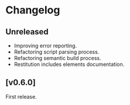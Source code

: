 
# Changelog

## Unreleased

- Improving error reporting.
- Refactoring script parsing process.
- Refactoring semantic build process.
- Restitution includes elements documentation.

## [v0.6.0]

First release.

